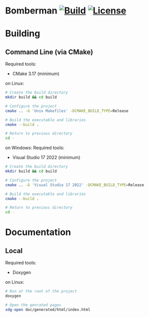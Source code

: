 Bomberman
[![Build](https://img.shields.io/github/workflow/status/JohanCDev/Bomberman/Build)](https://github.com/JohanCDev/Bomberman/actions/workflows/build_and_mirror.yml)
[![License](https://img.shields.io/github/license/JohanCDev/Bomberman)](https://github.com/JohanCDev/Bomberman)
====

# Building

## Command Line (via CMake)

Required tools:
- CMake 3.17 (minimum)

on Linux:
```sh
# Create the build directory
mkdir build && cd build 

# Configure the project
cmake .. -G 'Unix Makefiles' -DCMAKE_BUILD_TYPE=Release

# Build the executable and libraries
cmake --build .

# Return to previous directory
cd -
```

on Windows:
Required tools:
- Visual Studio 17 2022 (minimum)
```sh
# Create the build directory
mkdir build && cd build 

# Configure the project
cmake .. -G 'Visual Studio 17 2022' -DCMAKE_BUILD_TYPE=Release

# Build the executable and libraries
cmake --build .

# Return to previous directory
cd -
```

# Documentation

## Local

Required tools:
- Doxygen

on Linux:
```sh
# Run at the root of the project
doxygen

# Open the genrated pages
xdg-open doc/generated/html/index.html
```
